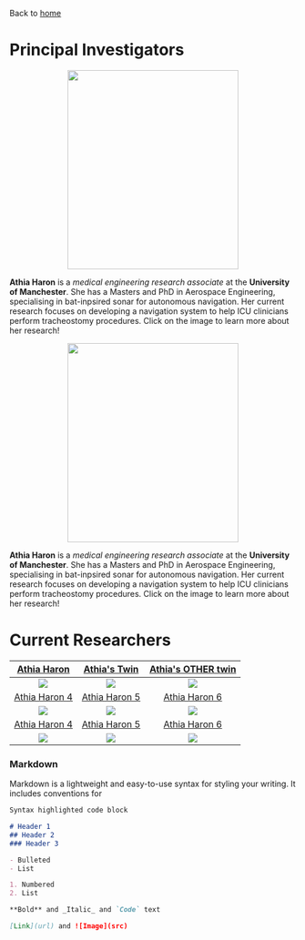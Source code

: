 Back to [home](https://athiaharon.github.io/)

# Principal Investigators


<p align="center">
         <a href="https://athiaharon.github.io/">
         <img src="https://athiaharon.github.io/profile.png" width="300" height="350">
         </a>                
</p>
                                
**Athia Haron** is a _medical engineering research associate_ at the **University of Manchester**. She has a Masters and PhD in Aerospace Engineering, specialising in bat-inpsired sonar for autonomous navigation. Her current research focuses on developing a navigation system to help ICU clinicians perform tracheostomy procedures. Click on the image to learn more about her research!
                                   
<p align="center">
         <a href="https://athiaharon.github.io/">
         <img src="https://athiaharon.github.io/profile.png" width="300" height="350">
         </a>                
</p>
                                
**Athia Haron** is a _medical engineering research associate_ at the **University of Manchester**. She has a Masters and PhD in Aerospace Engineering, specialising in bat-inpsired sonar for autonomous navigation. Her current research focuses on developing a navigation system to help ICU clinicians perform tracheostomy procedures. Click on the image to learn more about her research!

# Current Researchers
                                
| [Athia Haron](https://athiaharon.github.io)       |  [Athia's Twin](https://athiaharon.github.io)     | [Athia's OTHER twin](https://athiaharon.github.io) |
:-------------------------:|:-------------------------:|:--------------------------:
|![](https://athiaharon.github.io/profile.png) | ![](https://athiaharon.github.io/profile.png) | ![](https://athiaharon.github.io/profile.png)|
|[Athia Haron 4](https://athiaharon.github.io)       |  [Athia Haron 5](https://athiaharon.github.io)     | [Athia Haron 6](https://athiaharon.github.io) |
|![](https://athiaharon.github.io/profile.png) | ![](https://athiaharon.github.io/profile.png) | ![](https://athiaharon.github.io/profile.png)|
|[Athia Haron 4](https://athiaharon.github.io)       |  [Athia Haron 5](https://athiaharon.github.io)     | [Athia Haron 6](https://athiaharon.github.io) |
|![](https://athiaharon.github.io/profile.png) | ![](https://athiaharon.github.io/profile.png) | ![](https://athiaharon.github.io/profile.png)|


### Markdown

Markdown is a lightweight and easy-to-use syntax for styling your writing. It includes conventions for

```markdown
Syntax highlighted code block

# Header 1
## Header 2
### Header 3

- Bulleted
- List

1. Numbered
2. List

**Bold** and _Italic_ and `Code` text

[Link](url) and ![Image](src)
```

